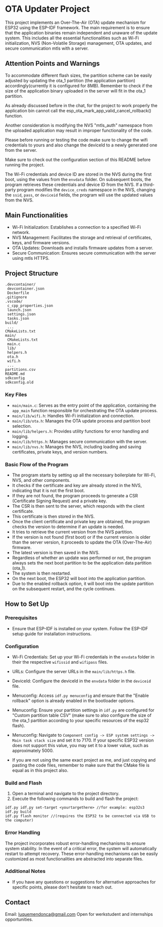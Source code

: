 # OTA Updater Project  
This project implements an Over-The-Air (OTA) update mechanism for ESP32 using the ESP-IDF framework. The main requirement is to ensure that the application binaries remain independent and unaware of the update system. This includes all the essential functionalities such as Wi-Fi initialization, NVS (Non-Volatile Storage) management, OTA updates, and secure communication mtls with a server.


## Attention Points and Warnings
To accommodate different flash sizes, the partition scheme can be easily adjusted by updating the ota_1 partition (the application partition) accordingly(currently it is configured for 8MB). Remember to check if the size of the application binary uploaded in the server will fit in the ota_1 partition.

As already discussed before in the chat, for the project to work properly the application bin cannot call the esp_ota_mark_app_valid_cancel_rollback() function.

Another consideration is modifying the NVS "mtls_auth" namespace from the uploaded application may result in improper functionality of the code.

Please before running or testing the code make sure to change the wifi credentials to yours and also change the deviceId to a newly generated one from the server.

Make sure to check out the configuration section of this README before running the project.

The Wi-Fi credentials and device ID are stored in the NVS during the first boot, using the values from the `envdata` folder. On subsequent boots, the program retrieves these credentials and device ID from the NVS. If a third-party program modifies the `device_creds` namespace in the NVS, changing the `ssid`, `pass`, or `deviceid` fields, the program will use the updated values from the NVS.



## Main Functionalities
- Wi-Fi Initialization: Establishes a connection to a specified Wi-Fi network.
- NVS Management: Facilitates the storage and retrieval of certificates, keys, and firmware versions.
- OTA Updates: Downloads and installs firmware updates from a server.
- Secure Communication: Ensures secure communication with the server using mtls HTTPS.

## Project Structure
```
.devcontainer/
 devcontainer.json
 Dockerfile
.gitignore
.vscode/
 c_cpp_properties.json
 launch.json
 settings.json
 tasks.json
build/
 ...
CMakeLists.txt
main/
 CMakeLists.txt
 main.c
 lib/
 helpers.h
 ota.h
 wifi.h
 ...
partitions.csv
README.md
sdkconfig
sdkconfig.old
```

### Key Files
- `main/main.c`: Serves as the entry point of the application, containing the `app_main` function responsible for orchestrating the OTA update process.
- `main/lib/wifi.h`: Handles Wi-Fi initialization and connection.
- `main/lib/ota.h`: Manages the OTA update process and partition boot selection.
- `main/lib/helpers.h`: Provides utility functions for error handling and logging.
- `main/lib/https.h`: Manages secure communication with the server.
- `main/lib/nvs.h`: Manages the NVS, including loading and saving certificates, private keys, and version numbers.

### Basic Flow of the Program
- The program starts by setting up all the necessary boilerplate for Wi-Fi, NVS, and other components.
- It checks if the certificate and key are already stored in the NVS, indicating that it is not the first boot.
- If they are not found, the program proceeds to generate a CSR (Certificate Signing Request) and a private key.
- The CSR is then sent to the server, which responds with the client certificate.
- This certificate is then stored in the NVS.
- Once the client certificate and private key are obtained, the program checks the version to determine if an update is needed.
- It tries to retrieve the current version from the NVS partition.
- If the version is not found (first boot) or if the current version is older than the server version, it proceeds to update the OTA (Over-The-Air) firmware.
- The latest version is then saved in the NVS.
- Regardless of whether an update was performed or not, the program always sets the next boot partition to be the application data partition (ota_1).
- The system is then restarted.
- On the next boot, the ESP32 will boot into the application partition.
- Due to the enabled rollback option, it will boot into the update partition on the subsequent restart, and the cycle continues.



## How to Set Up
### Prerequisites
- Ensure that ESP-IDF is installed on your system. Follow the ESP-IDF setup guide for installation instructions.

### Configuration
- Wi-Fi Credentials: Set up your Wi-Fi credentials in the `envdata` folder in their the respective `wifissid` and `wifipass` files.
- URLs: Configure the server URLs in the `main/lib/https.h` file.
- DeviceId: Configure the deviceId in the `envdata` folder in the `deviceid` file.

- Menuconfig: Access `idf.py menuconfig` and ensure that the "Enable rollback" option is already enabled in the bootloader options.
- Menuconfig: Ensure your partition settings in `idf.py` are configured for "Custom partition table CSV" (make sure to also configure the size of the ota_1 partition according to your specific resources of the esp32 flash).
- Menuconfig: Navigate to `Component config -> ESP system settings -> Main task stack size` and set it to 7170. If your specific ESP32 version does not support this value, you may set it to a lower value, such as approximately 5000.
- If you are not using the same exact project as me, and just copying and pasting the code files, remember to make sure that the CMake file is equal as in this project also.

### Build and Flash
1. Open a terminal and navigate to the project directory.
2. Execute the following commands to build and flash the project:
```
idf.py idf.py set-target <yourtargethere> //for example: esp32s3
idf.py build
idf.py flash monitor //(requires the ESP32 to be connected via USB to the computer)
```

### Error Handling
The project incorporates robust error-handling mechanisms to ensure system stability. In the event of a critical error, the system will automatically restart to attempt recovery. These error-handling mechanisms can be easily customized as most functionalities are abstracted into separate files.

### Additional Notes
- If you have any questions or suggestions for alternative approaches for specific points, please don't hesitate to reach out.

## Contact 
Email: luquemendonca@gmail.com
Open for werkstudent and internships opportunities. 